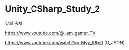 # Unity_CSharp_Study_2

강의 출처

https://www.youtube.com/@i_am_gamer_TV

https://www.youtube.com/watch?v=-Myy_fRljo0 (O_JSON)
